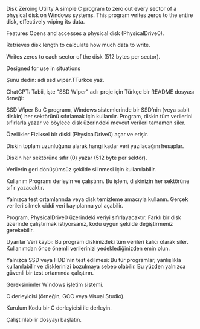Disk Zeroing Utility
A simple C program to zero out every sector of a physical disk on Windows systems. This program writes zeros to the entire disk, effectively wiping its data.

Features
Opens and accesses a physical disk (PhysicalDrive0).

Retrieves disk length to calculate how much data to write.

Writes zeros to each sector of the disk (512 bytes per sector).

Designed for use in situations







Şunu dedin:
adi ssd wiper.TTurkce yaz.


ChatGPT:
Tabii, işte "SSD Wiper" adlı proje için Türkçe bir README dosyası örneği:

SSD Wiper
Bu C programı, Windows sistemlerinde bir SSD'nin (veya sabit diskin) her sektörünü sıfırlamak için kullanılır. Program, diskin tüm verilerini sıfırlarla yazar ve böylece disk üzerindeki mevcut verileri tamamen siler.

Özellikler
Fiziksel bir diski (PhysicalDrive0) açar ve erişir.

Diskin toplam uzunluğunu alarak hangi kadar veri yazılacağını hesaplar.

Diskin her sektörüne sıfır (0) yazar (512 byte per sektör).

Verilerin geri dönüşümsüz şekilde silinmesi için kullanılabilir.

Kullanım
Programı derleyin ve çalıştırın. Bu işlem, diskinizin her sektörüne sıfır yazacaktır.

Yalnızca test ortamlarında veya disk temizleme amacıyla kullanın. Gerçek verileri silmek ciddi veri kayıplarına yol açabilir.

Program, PhysicalDrive0 üzerindeki veriyi sıfırlayacaktır. Farklı bir disk üzerinde çalıştırmak istiyorsanız, kodu uygun şekilde değiştirmeniz gerekebilir.

Uyarılar
Veri kaybı: Bu program diskinizdeki tüm verileri kalıcı olarak siler. Kullanımdan önce önemli verilerinizi yedeklediğinizden emin olun.

Yalnızca SSD veya HDD'nin test edilmesi: Bu tür programlar, yanlışlıkla kullanılabilir ve disklerinizi bozulmaya sebep olabilir. Bu yüzden yalnızca güvenli bir test ortamında çalıştırın.

Gereksinimler
Windows işletim sistemi.

C derleyicisi (örneğin, GCC veya Visual Studio).

Kurulum
Kodu bir C derleyicisi ile derleyin.

Çalıştırılabilir dosyayı başlatın.
